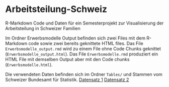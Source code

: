 # Arbeitsteilung-Schweiz

R-Markdown Code und Daten für ein Semesterprojekt zur Visualisierung der Arbeitsteilung in Schweizer Familien

Im Ordner Erwerbsmodelle Output befinden sich zwei Files mit dem R-Markdown code sowie zwei bereits geknittete HTML files.
Das File `Erwerbsmodelle_output.rmd` wird zu einem File ohne Code Chunks geknittet (`Erwerbsmodelle_output.html`). Das File `Erwerbsmodelle.rmd` produziert ein HTML File mit demselben Output aber mit den Code chunks (`Erwerbsmodelle.html`).

Die verwendeten Daten befinden sich im Ordner `Tables/` und Stammen vom Schweizer Bundesamt für Statistik. [Datensatz 1](https://www.bfs.admin.ch/asset/de/22784588)  [Datensatz 2](https://www.bfs.admin.ch/asset/de/325794)

